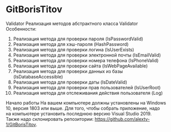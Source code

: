 # GitBorisTitov
Validator
Реализация методов абстрактного класса Validator
Особенности:
1. Реализация метода для проверки пароля (IsPasswordValid)
2. Реализация метода для хэш-пароля (HashPassword)
3. Реализация метода для проверки логина (IsUserExists)
4. Реализация метода для проверки электронной почты (IsEmailValid)
5. Реализация метода для проверки номера телефона (IsPhoneValid)
6. Реализация метода для проверки сайта (IsWebPageAvailable)
7. Реализация метода для проверки данных из базы (IsDatabaseAccessible)
8. Реализация метода для проверки даты (IsDateValid)
9. Реализация метода для проверки прав пользователей  (IsUserRoot)
10. Реализация метода для отслеживания действия пользователя (Log)

Начало работы
На вашем компьютере должны установлены на Windows 10, версия 1803 или выше.
Для того, чтобы собрать приложение, надо на компьютере установить последнюю версию Visual Studio 2019. 
Также надо склонировать репозитории: https://github.com/alextv-1/GitBorisTitov.
